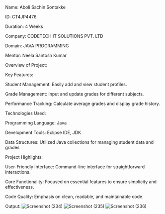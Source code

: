 Name: Aboli Sachin Sontakke

ID: CT4JP4476

Duration: 4 Weeks

Company: CODETECH IT SOLUTIONS PVT. LTD

Domain: JAVA PROGRAMMING

Mentor: Neela Santosh Kumar

Overview of Project:

Key Features:

Student Management: Easily add and view student profiles.

Grade Management: Input and update grades for different subjects.

Performance Tracking: Calculate average grades and display grade history.

Technologies Used:

Programming Language: Java

Development Tools: Eclipse IDE, JDK

Data Structures: Utilized Java collections for managing student data and grades

Project Highlights:

User-Friendly Interface: Command-line interface for straightforward interactions.

Core Functionality: Focused on essential features to ensure simplicity and effectiveness.

Code Quality: Emphasis on clean, readable, and maintainable code.

Output:
![Screenshot (234)](https://github.com/user-attachments/assets/014410e7-7276-4a97-89a3-bd03c540051d)
![Screenshot (235)](https://github.com/user-attachments/assets/a3bd0167-dc99-48dd-aea0-3d84208fc5a0)
![Screenshot (236)](https://github.com/user-attachments/assets/2584823c-7fbb-47a1-9970-9d70a83c8f89)


